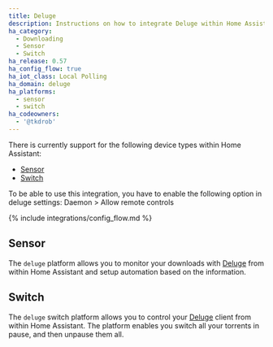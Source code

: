 ```yaml
---
title: Deluge
description: Instructions on how to integrate Deluge within Home Assistant.
ha_category:
  - Downloading
  - Sensor
  - Switch
ha_release: 0.57
ha_config_flow: true
ha_iot_class: Local Polling
ha_domain: deluge
ha_platforms:
  - sensor
  - switch
ha_codeowners:
  - '@tkdrob'
---
```


There is currently support for the following device types within Home Assistant:

- [Sensor](#sensor)
- [Switch](#switch)

To be able to use this integration, you have to enable the following option in deluge settings: Daemon > Allow remote controls

{% include integrations/config_flow.md %}

## Sensor

The `deluge` platform allows you to monitor your downloads with [Deluge](https://deluge-torrent.org/) from within Home Assistant and setup automation based on the information.

## Switch

The `deluge` switch platform allows you to control your [Deluge](https://deluge-torrent.org/) client from within Home Assistant. The platform enables you switch all your torrents in pause, and then unpause them all.

